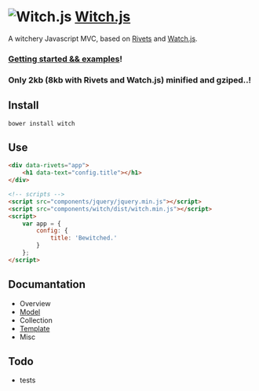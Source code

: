 ![Witch.js](http://eyy.github.io/witch/img/icon.png)&nbsp;[Witch.js](http://witch.io/)
=======

A witchery Javascript MVC, based on [Rivets](http://rivetsjs.com/) and [Watch.js](http://qix.github.io/watch.js/).

### [Getting started && examples](http://witch.io/)!
### Only 2kb (8kb with Rivets and Watch.js) minified and gziped..!

Install
-------
`bower install witch`

Use
---
```html
<div data-rivets="app">
    <h1 data-text="config.title"></h1>
</div>

<!-- scripts -->
<script src="components/jquery/jquery.min.js"></script>
<script src="components/witch/dist/witch.min.js"></script>
<script>
    var app = {
        config: {
            title: 'Bewitched.'
        }
    };
</script>
```

Documantation
-------------

- Overview
- [Model](https://github.com/eyy/witch/wiki/Model)
- Collection
- [Template](https://github.com/eyy/witch/wiki/Template)
- Misc


Todo
----
- tests
